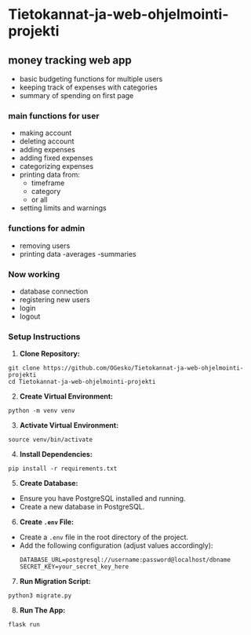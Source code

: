 # Tietokannat-ja-web-ohjelmointi-projekti

## money tracking web app
- basic budgeting functions for multiple users
- keeping track of expenses with categories
- summary of spending on first page

### main functions for user
- making account
- deleting account
- adding expenses
- adding fixed expenses
- categorizing expenses
- printing data from:
	- timeframe
	- category
	- or all
- setting limits and warnings

### functions for admin
- removing users
- printing data
	-averages
	-summaries

### Now working
- database connection
- registering new users
- login
- logout

### Setup Instructions

1. **Clone Repository:**
  ```
git clone https://github.com/OGesko/Tietokannat-ja-web-ohjelmointi-projekti
cd Tietokannat-ja-web-ohjelmointi-projekti
  ```

2. **Create Virtual Environment:**
  ```
python -m venv venv
  ```

3. **Activate Virtual Environment:**
  ```
source venv/bin/activate
  ```

4. **Install Dependencies:**
  ```
pip install -r requirements.txt
  ```

5. **Create Database:**
- Ensure you have PostgreSQL installed and running.
- Create a new database in PostgreSQL.

6. **Create `.env` File:**
- Create a `.env` file in the root directory of the project.
- Add the following configuration (adjust values accordingly):
  ```
  DATABASE_URL=postgresql://username:password@localhost/dbname
  SECRET_KEY=your_secret_key_here
  ```

7. **Run Migration Script:**
  ```
python3 migrate.py
  ```

8. **Run The App:**
  ```
flask run
  ```